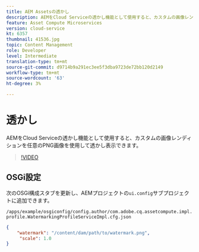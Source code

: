 ```yaml
---
title: AEM Assetsの透かし
description: AEMをCloud Serviceの透かし機能として使用すると、カスタムの画像レンディションを任意のPNG画像を使用して透かし表示できます。
feature: Asset Compute Microservices
version: cloud-service
kt: 6357
thumbnail: 41536.jpg
topic: Content Management
role: Developer
level: Intermediate
translation-type: tm+mt
source-git-commit: d9714b9a291ec3ee5f3dba9723de72bb120d2149
workflow-type: tm+mt
source-wordcount: '63'
ht-degree: 3%

---
```



# 透かし

AEMをCloud Serviceの透かし機能として使用すると、カスタムの画像レンディションを任意のPNG画像を使用して透かし表示できます。

>[!VIDEO](https://video.tv.adobe.com/v/41536/?quality=12&learn=on)

## OSGi設定

次のOSGi構成スタブを更新し、AEMプロジェクトの`ui.config`サブプロジェクトに追加できます。

`/apps/example/osgiconfig/config.author/com.adobe.cq.assetcompute.impl.profile.WatermarkingProfileServiceImpl.cfg.json`

```json
{
    "watermark": "/content/dam/path/to/watermark.png",
     "scale": 1.0
}
```
